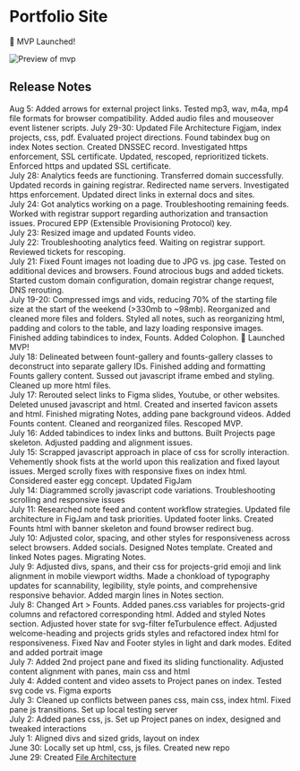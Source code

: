 # Portfolio Site
🎉 MVP Launched!

![Preview of mvp](https://github.com/ssaanndwich/ssaanndwich.github.io/blob/main/imgs/mvp_preview.gif)

## Release Notes
Aug 5: Added arrows for external project links. Tested mp3, wav, m4a, mp4 file formats for browser compatibility. Added audio files and mouseover event listener scripts.
July 29-30: Updated File Architecture Figjam, index projects, css, pdf. Evaluated project directions. Found tabindex bug on index Notes section. Created DNSSEC record. Investigated https enforcement, SSL certificate. Updated, rescoped, reprioritized tickets. Enforced https and updated SSL certificate.   
July 28: Analytics feeds are functioning. Transferred domain successfully. Updated records in gaining registrar. Redirected name servers. Investigated https enforcement. Updated direct links in external docs and sites.  
July 24: Got analytics working on a page. Troubleshooting remaining feeds. Worked with registrar support regarding authorization and transaction issues. Procured EPP (Extensible Provisioning Protocol) key.  
July 23: Resized image and updated Founts video.  
July 22: Troubleshooting analytics feed. Waiting on registrar support. Reviewed tickets for rescoping.   
July 21: Fixed Fount images not loading due to JPG vs. jpg case. Tested on additional devices and browsers. Found atrocious bugs and added tickets. Started custom domain configuration, domain registrar change request, DNS rerouting.  
July 19-20: Compressed imgs and vids, reducing 70% of the starting file size at the start of the weekend (>330mb to ~98mb). Reorganized and cleaned more files and folders. Styled all notes, such as reorganizing html, padding and colors to the table, and lazy loading responsive images. Finished adding tabindices to index, Founts. Added Colophon. 🎉 Launched MVP!  
July 18: Delineated between fount-gallery and founts-gallery classes to deconstruct into separate gallery IDs. Finished adding and formatting Founts gallery content. Sussed out javascript iframe embed and styling. Cleaned up more html files.    
July 17: Rerouted select links to Figma slides, Youtube, or other websites. Deleted unused javascript and html. Created and inserted favicon assets and html. Finished migrating Notes, adding pane background videos. Added Founts content. Cleaned and reorganized files. Rescoped MVP.  
July 16: Added tabindices to index links and buttons. Built Projects page skeleton. Adjusted padding and alignment issues.  
July 15: Scrapped javascript approach in place of css for scrolly interaction. Vehemently shook fists at the world upon this realization and fixed layout issues. Merged scrolly fixes with responsive fixes on index html. Considered easter egg concept. Updated FigJam  
July 14: Diagrammed scrolly javascript code variations. Troubleshooting scrolling and responsive issues   
July 11: Researched note feed and content workflow strategies. Updated file architecture in FigJam and task priorities. Updated footer links. Created Founts html with banner skeleton and found browser redirect bug.  
July 10: Adjusted color, spacing, and other styles for responsiveness across select browsers. Added socials. Designed Notes template. Created and linked Notes pages. Migrating Notes.  
July 9: Adjusted divs, spans, and their css for projects-grid emoji and link alignment in mobile viewport widths. Made a chonkload of typography updates for scannability, legibility, style points, and comprehensive responsive behavior. Added margin lines in Notes section.  
July 8: Changed Art > Founts. Added panes.css variables for projects-grid columns and refactored corresponding html. Added and styled Notes section. Adjusted hover state for svg-filter feTurbulence effect. Adjusted welcome-heading and projects grids styles and refactored index html for responsiveness. Fixed Nav and Footer styles in light and dark modes. Edited and added portrait image  
July 7: Added 2nd project pane and fixed its sliding functionality. Adjusted content alignment with panes, main css and html  
July 4: Added content and video assets to Project panes on index. Tested svg code vs. Figma exports  
July 3: Cleaned up conflicts between panes css, main css, index html. Fixed pane js transitions. Set up local testing server  
July 2: Added panes css, js. Set up Project panes on index, designed and tweaked interactions  
July 1: Aligned divs and sized grids, layout on index  
June 30: Locally set up html, css, js files. Created new repo  
June 29: Created [File Architecture](https://www.figma.com/board/Qg4zvh8yEVaYZVqZGrvXEt/Portfolio-Site-Architecture?node-id=0-1&t=7txc5xY1TEpDFp2D-1)  
